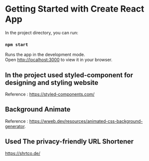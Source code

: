 # Getting Started with Create React App

In the project directory, you can run:

### `npm start`

Runs the app in the development mode.\
Open [http://localhost:3000](http://localhost:3000) to view it in your browser.

## In the project used styled-component for designing and styling website

Reference : https://styled-components.com/

## Background Animate

Reference : https://wweb.dev/resources/animated-css-background-generator.

## Used The privacy-friendly URL Shortener
https://shrtco.de/





